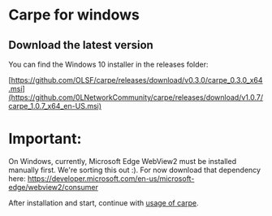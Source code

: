 # Carpe for windows

## Download the latest version

You can find the Windows 10 installer in the releases folder:

[https://github.com/OLSF/carpe/releases/download/v0.3.0/carpe_0.3.0_x64.msi](https://github.com/0LNetworkCommunity/carpe/releases/download/v1.0.7/carpe_1.0.7_x64_en-US.msi)

# Important:

On Windows, currently, Microsoft Edge WebView2 must be installed manually first. We're sorting this out :). For now download that dependency here:
https://developer.microsoft.com/en-us/microsoft-edge/webview2/consumer

After installation and start, continue with [usage of carpe](usage.md).

